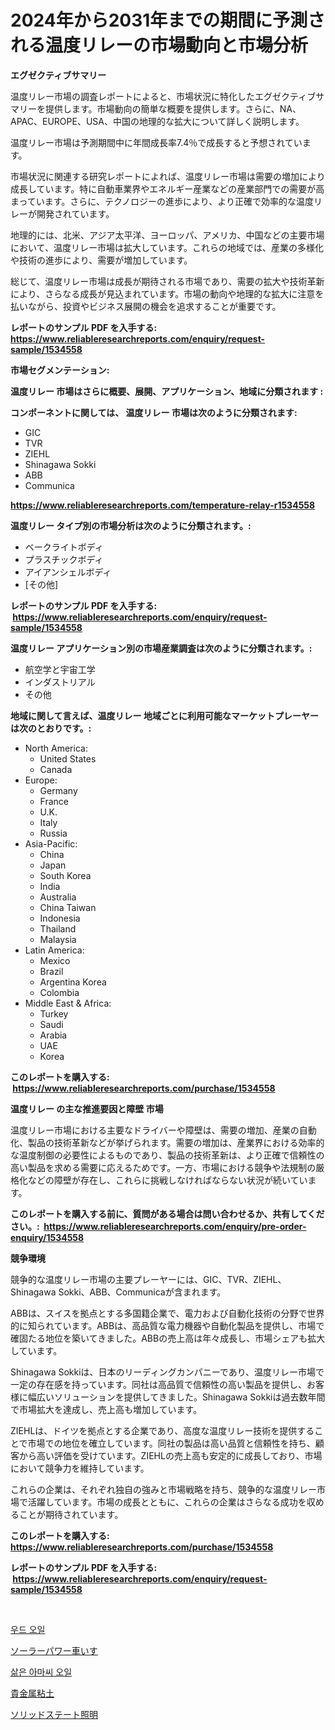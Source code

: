 <p><h1>2024年から2031年までの期間に予測される温度リレーの市場動向と市場分析</h1></p><p><strong>エグゼクティブサマリー</strong></p>
<p><p>温度リレー市場の調査レポートによると、市場状況に特化したエグゼクティブサマリーを提供します。市場動向の簡単な概要を提供します。さらに、NA、APAC、EUROPE、USA、中国の地理的な拡大について詳しく説明します。</p><p>温度リレー市場は予測期間中に年間成長率7.4％で成長すると予想されています。</p><p>市場状況に関連する研究レポートによれば、温度リレー市場は需要の増加により成長しています。特に自動車業界やエネルギー産業などの産業部門での需要が高まっています。さらに、テクノロジーの進歩により、より正確で効率的な温度リレーが開発されています。</p><p>地理的には、北米、アジア太平洋、ヨーロッパ、アメリカ、中国などの主要市場において、温度リレー市場は拡大しています。これらの地域では、産業の多様化や技術の進歩により、需要が増加しています。</p><p>総じて、温度リレー市場は成長が期待される市場であり、需要の拡大や技術革新により、さらなる成長が見込まれています。市場の動向や地理的な拡大に注意を払いながら、投資やビジネス展開の機会を追求することが重要です。</p></p>
<p><strong>レポートのサンプル PDF を入手する: <a href="https://www.reliableresearchreports.com/enquiry/request-sample/1534558">https://www.reliableresearchreports.com/enquiry/request-sample/1534558</a></strong></p>
<p><strong>市場セグメンテーション:</strong></p>
<p><strong> 温度リレー 市場はさらに概要、展開、アプリケーション、地域に分類されます :</strong></p>
<p><strong>コンポーネントに関しては、 温度リレー 市場は次のように分類されます: &nbsp;</strong></p>
<p><ul><li>GIC</li><li>TVR</li><li>ZIEHL</li><li>Shinagawa Sokki</li><li>ABB</li><li>Communica</li></ul></p>
<p><strong><a href="https://www.reliableresearchreports.com/temperature-relay-r1534558">https://www.reliableresearchreports.com/temperature-relay-r1534558</a></strong></p>
<p><strong> 温度リレー タイプ別の市場分析は次のように分類されます。:</strong></p>
<p><ul><li>ベークライトボディ</li><li>プラスチックボディ</li><li>アイアンシェルボディ</li><li>[その他]</li></ul></p>
<p><strong>レポートのサンプル PDF を入手する: &nbsp;<a href="https://www.reliableresearchreports.com/enquiry/request-sample/1534558">https://www.reliableresearchreports.com/enquiry/request-sample/1534558</a></strong></p>
<p><strong> 温度リレー アプリケーション別の市場産業調査は次のように分類されます。:</strong></p>
<p><ul><li>航空学と宇宙工学</li><li>インダストリアル</li><li>その他</li></ul></p>
<p><strong>地域に関して言えば、温度リレー 地域ごとに利用可能なマーケットプレーヤーは次のとおりです。:</strong></p>
<p><ul>
    <li>
        North America:
        <ul>
            <li>United States</li>
            <li>Canada</li>
        </ul>
    </li>
    <li>
        Europe:
        <ul>
            <li>Germany</li>
            <li>France</li>
            <li>U.K.</li>
            <li>Italy</li>
            <li>Russia</li>
        </ul>
    </li>
    <li>
        Asia-Pacific:
        <ul>
            <li>China</li>
            <li>Japan</li>
            <li>South Korea</li>
            <li>India</li>
            <li>Australia</li>
            <li>China Taiwan</li>
            <li>Indonesia</li>
            <li>Thailand</li>
            <li>Malaysia</li>
        </ul>
    </li>
    <li>
        Latin America:
        <ul>
            <li>Mexico</li>
            <li>Brazil</li>
            <li>Argentina Korea</li>
            <li>Colombia</li>
        </ul>
    </li>
    <li>
        Middle East & Africa:
        <ul>
            <li>Turkey</li>
            <li>Saudi</li>
            <li>Arabia</li>
            <li>UAE</li>
            <li>Korea</li>
        </ul>
    </li>
    </ul></p>
<p><strong>このレポートを購入する: &nbsp;<a href="https://www.reliableresearchreports.com/purchase/1534558">https://www.reliableresearchreports.com/purchase/1534558</a></strong></p>
<p><strong>温度リレー の主な推進要因と障壁 市場</strong></p>
<p><p>温度リレー市場における主要なドライバーや障壁は、需要の増加、産業の自動化、製品の技術革新などが挙げられます。需要の増加は、産業界における効率的な温度制御の必要性によるものであり、製品の技術革新は、より正確で信頼性の高い製品を求める需要に応えるためです。一方、市場における競争や法規制の厳格化などの障壁が存在し、これらに挑戦しなければならない状況が続いています。</p></p>
<p><strong>このレポートを購入する前に、質問がある場合は問い合わせるか、共有してください。:&nbsp; <a href="https://www.reliableresearchreports.com/enquiry/pre-order-enquiry/1534558">https://www.reliableresearchreports.com/enquiry/pre-order-enquiry/1534558</a></strong></p>
<p><strong>競争環境</strong></p>
<p><p>競争的な温度リレー市場の主要プレーヤーには、GIC、TVR、ZIEHL、Shinagawa Sokki、ABB、Communicaが含まれます。</p><p>ABBは、スイスを拠点とする多国籍企業で、電力および自動化技術の分野で世界的に知られています。ABBは、高品質な電力機器や自動化製品を提供し、市場で確固たる地位を築いてきました。ABBの売上高は年々成長し、市場シェアも拡大しています。</p><p>Shinagawa Sokkiは、日本のリーディングカンパニーであり、温度リレー市場で一定の存在感を持っています。同社は高品質で信頼性の高い製品を提供し、お客様に幅広いソリューションを提供してきました。Shinagawa Sokkiは過去数年間で市場拡大を達成し、売上高も増加しています。</p><p>ZIEHLは、ドイツを拠点とする企業であり、高度な温度リレー技術を提供することで市場での地位を確立しています。同社の製品は高い品質と信頼性を持ち、顧客から高い評価を受けています。ZIEHLの売上高も安定的に成長しており、市場において競争力を維持しています。</p><p>これらの企業は、それぞれ独自の強みと市場戦略を持ち、競争的な温度リレー市場で活躍しています。市場の成長とともに、これらの企業はさらなる成功を収めることが期待されています。</p></p>
<p><strong>このレポートを購入する: &nbsp; <a href="https://www.reliableresearchreports.com/purchase/1534558">https://www.reliableresearchreports.com/purchase/1534558</a></strong></p>
<p><strong>レポートのサンプル PDF を入手する: &nbsp;<a href="https://www.reliableresearchreports.com/enquiry/request-sample/1534558">https://www.reliableresearchreports.com/enquiry/request-sample/1534558</a></strong><strong></strong></p>
<p>&nbsp;</p>
<p><p><a href="https://github.com/KellyLyncyh543964/Market-Research-Report-List-1/blob/main/364182616372.md">우드 오일</a></p><p><a href="https://github.com/oqxogxyvqe90775/Market-Research-Report-List-1/blob/main/245763418054.md">ソーラーパワー車いす</a></p><p><a href="https://github.com/laholand/Market-Research-Report-List-3/blob/main/273245516373.md">삶은 아마씨 오일</a></p><p><a href="https://medium.com/@vanessa.grant665567/%E8%B2%B4%E9%87%91%E5%B1%9E%E7%B2%98%E5%9C%9F%E5%B8%82%E5%A0%B4%E5%88%86%E6%9E%90-%E3%81%9D%E3%81%AEcagr-%E5%B8%82%E5%A0%B4%E3%82%BB%E3%82%B0%E3%83%A1%E3%83%B3%E3%83%86%E3%83%BC%E3%82%B7%E3%83%A7%E3%83%B3-%E3%81%8A%E3%82%88%E3%81%B3%E4%B8%96%E7%95%8C%E7%9A%84%E3%81%AA%E7%94%A3%E6%A5%AD%E6%A6%82%E8%A6%81-ad3593cb8912">貴金属粘土</a></p><p><a href="https://github.com/DonaldShaw1965/Market-Research-Report-List-1/blob/main/905159718055.md">ソリッドステート照明</a></p></p>